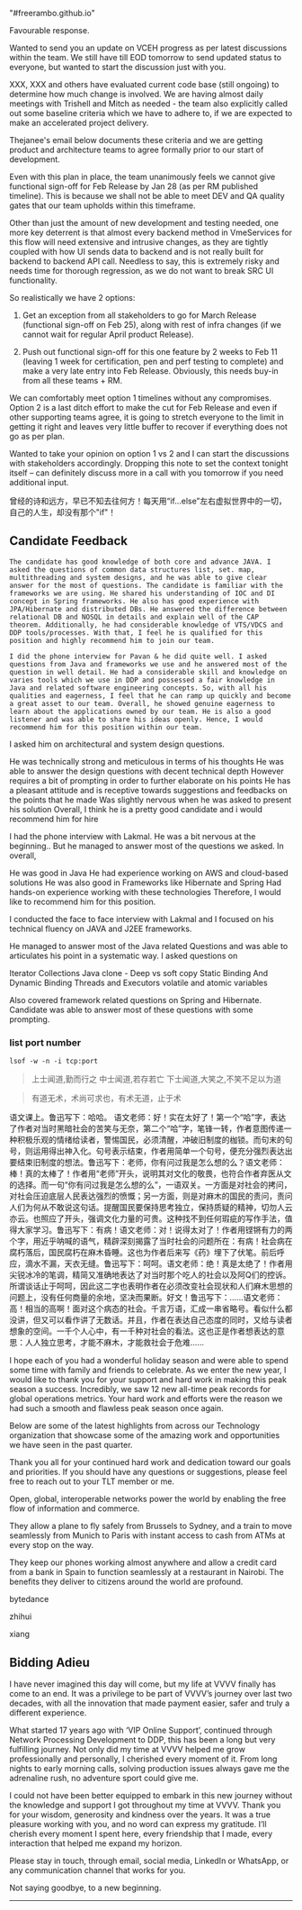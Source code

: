 "#freerambo.github.io" 

Favourable response. 


Wanted to send you an update on VCEH progress as per latest discussions within the team. We still have till EOD tomorrow to send updated status to everyone, but wanted to start the discussion just with you.
 
XXX, XXX and others have evaluated current code base (still ongoing) to determine how much change is involved. We are having almost daily meetings with Trishell and Mitch as needed - the team also explicitly called out some baseline criteria which we have to adhere to, if we are expected to make an accelerated project delivery.
 
Thejanee's email below documents these criteria and we are getting product and architecture teams to agree formally prior to our start of development.
 
Even with this plan in place, the team unanimously feels we cannot give functional sign-off for Feb Release by Jan 28 (as per RM published timeline). This is because we shall not be able to meet DEV and QA quality gates that our team upholds within this timeframe.
 
Other than just the amount of new development and testing needed, one more key deterrent is that almost every backend method in VmeServices for this flow will need extensive and intrusive changes, as they are tightly coupled with how UI sends data to backend and is not really built for backend to backend API call. Needless to say, this is extremely risky and needs time for thorough regression, as we do not want to break SRC UI functionality.
 
 
So realistically we have 2 options:
 
1. Get an exception from all stakeholders to go for March Release (functional sign-off on Feb 25), along with rest of infra changes (if we cannot wait for regular April product Release).
 
2. Push out functional sign-off for this one feature by 2 weeks to Feb 11 (leaving 1 week for certification, pen and perf testing to complete) and make a very late entry into Feb Release. Obviously, this needs buy-in from all these teams + RM.
 
We can comfortably meet option 1 timelines without any compromises. Option 2 is a last ditch effort to make the cut for Feb Release and even if other supporting teams agree, it is going to stretch everyone to the limit in getting it right and leaves very little buffer to recover if everything does not go as per plan.
 
 
Wanted to take your opinion on option 1 vs 2 and I can start the discussions with stakeholders accordingly. Dropping this note to set the context tonight itself – can definitely discuss more in a call with you tomorrow if you need additional input.

曾经的诗和远方，早已不知去往何方！每天用“if…else”左右虚拟世界中的一切，自己的人生，却没有那个"if"！




## Candidate Feedback

`The candidate has good knowledge of both core and advance JAVA. I asked the questions of common data structures list, set. map, multithreading and system designs, and he was able to give clear answer for the most of questions. The candidate is familiar with the frameworks we are using. He shared his understanding of IOC and DI concept in Spring frameworks. He also has good experience with JPA/Hibernate and distributed DBs. He answered the difference between relational DB and NOSQL in details and explain well of the CAP theorem. Additionally, he had considerable knowledge of VTS/VDCS and DDP tools/processes. With that, I feel he is qualified for this position and highly recommend him to join our team.`


```
I did the phone interview for Pavan & he did quite well. I asked questions from Java and frameworks we use and he answered most of the question in well detail. He had a considerable skill and knowledge on varies tools which we use in DDP and possessed a fair knowledge in Java and related software engineering concepts. So, with all his qualities and eagerness, I feel that he can ramp up quickly and become a great asset to our team. Overall, he showed genuine eagerness to learn about the applications owned by our team. He is also a good listener and was able to share his ideas openly. Hence, I would recommend him for this position within our team.

```


I asked him on architectural and system design questions.

He was technically strong and meticulous in terms of his thoughts
He was able to answer the design questions with decent technical depth
However requires a bit of prompting in order to further elaborate on his points
He has a pleasant attitude and is receptive towards suggestions and feedbacks on the points that he made
Was slightly nervous when he was asked to present his solution
Overall, I think he is a pretty good candidate and i would recommend him for hire



I had the phone interview with Lakmal. He was a bit nervous at the beginning.. But he managed to answer most of the questions we asked. In overall,

He was good in Java
He had experience working on AWS and cloud-based solutions
He was also good in Frameworks like Hibernate and Spring
Had hands-on experience working with these technologies
Therefore, I would like to recommend him for this position.


I conducted the face to face interview with Lakmal and I focused on his technical fluency on JAVA and J2EE frameworks.

He managed to answer most of the Java related Questions and was able to articulates his point in a systematic way. I asked questions on

Iterator
Collections
Java clone - Deep vs soft copy
Static Binding And Dynamic Binding
Threads and Executors
volatile and atomic variables

Also covered framework related questions on Spring and Hibernate. Candidate was able to answer most of these questions with some prompting.


### list port number 
```
lsof -w -n -i tcp:port

```

> 上士闻道,勤而行之 中士闻道,若存若亡 下士闻道,大笑之,不笑不足以为道

> 有道无术，术尚可求也，有术无道，止于术



语文课上。鲁迅写下：哈哈。
语文老师：好！实在太好了！第一个“哈”字，表达了作者对当时黑暗社会的苦笑与无奈，第二个“哈”字，笔锋一转，作者意图传递一种积极乐观的情绪给读者，警惕国民，必须清醒，冲破旧制度的枷锁。而句末的句号，则运用得出神入化。句号表示结束，作者用简单一个句号，便充分强烈表达出要结束旧制度的想法。鲁迅写下：老师，你有问过我是怎么想的么？语文老师：棒！真的太棒了！作者用“老师”开头，说明其对文化的敬畏，也符合作者弃医从文的选择。而一句“你有问过我是怎么想的么”，一语双关。一方面是对社会的拷问，对社会压迫底层人民表达强烈的愤慨；另一方面，则是对麻木的国民的责问，责问人们为何从不敢说这句话。提醒国民要保持思考独立，保持质疑的精神，切勿人云亦云。也照应了开头，强调文化力量的可贵。这种找不到任何瑕疵的写作手法，值得大家学习。鲁迅写下：有病！语文老师：对！说得太对了！作者用铿锵有力的两个字，用近乎呐喊的语气，精辟深刻揭露了当时社会的问题所在：有病！社会病在腐朽落后，国民腐朽在麻木昏睡。这也为作者后来写《药》埋下了伏笔。前后呼应，滴水不漏，天衣无缝。鲁迅写下：呵呵。语文老师：绝！真是太绝了！作者用尖锐冰冷的笔调，精简又准确地表达了对当时那个吃人的社会以及阿Q们的控诉。所谓谈话止于呵呵，因此这二字也表明作者在必须改变社会现状和人们麻木思想的问题上，没有任何商量的余地，坚决而果断。好文！鲁迅写下：......语文老师：高！相当的高啊！面对这个病态的社会。千言万语，汇成一串省略号。看似什么都没讲，但又可以看作讲了无数话。并且，作者在表达自己态度的同时，又给与读者想象的空间。一千个人心中，有一千种对社会的看法。这也正是作者想表达的意思：人人独立思考，才能不麻木，才能救社会于危难......


I hope each of you had a wonderful holiday season and were able to spend some time with family and friends to celebrate. As we enter the new year, I would like to thank you for your support and hard work in making this peak season a success. Incredibly, we saw 12 new all-time peak records for global operations metrics. Your hard work and efforts were the reason we had such a smooth and flawless peak season once again.

Below are some of the latest highlights from across our Technology organization that showcase some of the amazing work and opportunities we have seen in the past quarter.



Thank you all for your continued hard work and dedication toward our goals and priorities. If you should have any questions or suggestions, please feel free to reach out to your TLT member or me.





Open, global, interoperable networks power the world by enabling the free flow of information and commerce. 

They allow a plane to fly safely from Brussels to Sydney, and a train to move seamlessly from Munich to Paris with instant access to cash from ATMs at every stop on the way. 

They keep our phones working almost anywhere and allow a credit card from a bank in Spain to function seamlessly at a restaurant in Nairobi. The benefits they deliver to citizens around the world are profound. 



bytedance

zhihui

xiang


## Bidding Adieu


I have never imagined this day will come, but my life at VVVV finally has come to an end. It was a privilege to be part of VVVV’s journey over last two decades, with all the innovation that made payment easier, safer and truly a different experience.
 
What started 17 years ago with ‘VIP Online Support’, continued through Network Processing Development to DDP, this has been a long but very fulfilling journey. Not only did my time at VVVV helped me grow professionally and personally, I cherished every moment of it. From long nights to early morning calls, solving production issues always gave me the adrenaline rush, no adventure sport could give me.
 
I could not have been better equipped to embark in this new journey without the knowledge and support I got throughout my time at VVVV. Thank you for your wisdom, generosity and kindness over the years. It was a true pleasure working with you, and no word can express my gratitude. I’ll cherish every moment I spent here, every friendship that I made, every interaction that helped me expand my horizon.
 
Please stay in touch, through email, social media, LinkedIn or WhatsApp, or any communication channel that works for you.
 
Not saying goodbye, to a new beginning.

---
